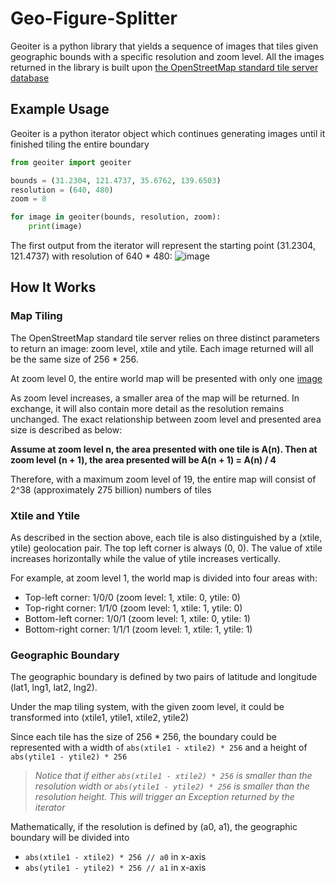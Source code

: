 # Geo-Figure-Splitter

Geoiter is a python library that yields a sequence of images that tiles given geographic bounds with a specific resolution and zoom level. All the images returned in the library is built upon [the OpenStreetMap standard tile server database](https://wiki.openstreetmap.org/wiki/Slippy_Map)

## Example Usage

Geoiter is a python iterator object which continues generating images until it finished tiling the entire boundary
```python
from geoiter import geoiter

bounds = (31.2304, 121.4737, 35.6762, 139.6503)
resolution = (640, 480)
zoom = 8

for image in geoiter(bounds, resolution, zoom):
    print(image)
```

The first output from the iterator will represent the starting point (31.2304, 121.4737) with resolution of 640 * 480:
![image](https://user-images.githubusercontent.com/30107576/57580216-88998b00-74d9-11e9-9203-c626494dc532.png)

## How It Works

### Map Tiling

The OpenStreetMap standard tile server relies on three distinct parameters to return an image: zoom level, xtile and ytile. Each image returned will all be the same size of 256 * 256.

At zoom level 0, the entire world map will be presented with only one [image](https://a.tiles.mapbox.com/v3/nickponline.g7642h2a/0/0/0.png)

As zoom level increases, a smaller area of the map will be returned. In exchange, it will also contain more detail as the resolution remains unchanged. The exact relationship between zoom level and presented area size is described as below:

__Assume at zoom level n, the area presented with one tile is A(n). Then at zoom level (n + 1), the area presented will be A(n + 1) = A(n) / 4__

Therefore, with a maximum zoom level of 19, the entire map will consist of 2^38 (approximately 275 billion) numbers of tiles

### Xtile and Ytile

As described in the section above, each tile is also distinguished by a (xtile, ytile) geolocation pair. The top left corner is always (0, 0). The value of xtile increases horizontally while the value of ytile increases vertically.

For example, at zoom level 1, the world map is divided into four areas with:
* Top-left corner: 1/0/0 (zoom level: 1, xtile: 0, ytile: 0)
* Top-right corner: 1/1/0 (zoom level: 1, xtile: 1, ytile: 0)
* Bottom-left corner: 1/0/1 (zoom level: 1, xtile: 0, ytile: 1)
* Bottom-right corner: 1/1/1 (zoom level: 1, xtile: 1, ytile: 1)

### Geographic Boundary

The geographic boundary is defined by two pairs of latitude and longitude (lat1, lng1, lat2, lng2).

Under the map tiling system, with the given zoom level, it could be transformed into (xtile1, ytile1, xtile2, ytile2)

Since each tile has the size of 256 * 256, the boundary could be represented with a width of `abs(xtile1 - xtile2) * 256` and a height of `abs(ytile1 - ytile2) * 256`

> _Notice that if either `abs(xtile1 - xtile2) * 256` is smaller than the resolution width or `abs(ytile1 - ytile2) * 256` is smaller than the resolution height. This will trigger an Exception returned by the iterator_

Mathematically, if the resolution is defined by (a0, a1), the geographic boundary will be divided into
* `abs(xtile1 - xtile2) * 256 // a0` in x-axis
* `abs(ytile1 - ytile2) * 256 // a1` in x-axis
